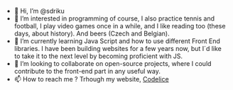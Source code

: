- 👋 Hi, I’m @sdriku
- 👀 I’m interested in programming of course, I also practice tennis and football, I play video games once in a while, and I like reading too (these days, about history). And beers (Czech and Belgian).
- 🌱 I’m currently learning Java Script and how to use different Front End libraries. I have been building websites for a few years now, but I´d like to take it to the next level by becoming proficient with JS.
- 💞️ I’m looking to collaborate on open-source projects, where I could contribute to the front-end part in any useful way.
- 📫 How to reach me ? Trhough my website, [Codelice](https://www.codelice.com)

<!---
sdriku/sdriku is a ✨ special ✨ repository because its `README.md` (this file) appears on your GitHub profile.
You can click the Preview link to take a look at your changes.
--->
